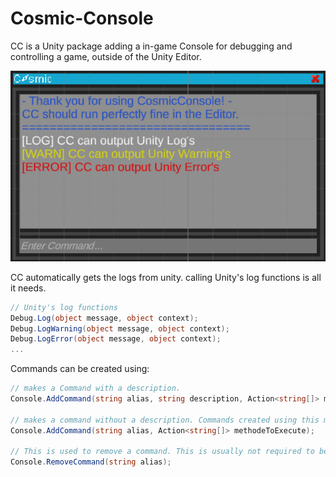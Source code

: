 # Cosmic-Console
CC is a Unity package adding a in-game Console for debugging and controlling a game, outside of the Unity Editor.

![cosmic console image](https://raw.githubusercontent.com/GreenData17/Cosmic-Console/main/Runtime/Cosmic-console-image.png)

CC automatically gets the logs from unity. calling Unity's log functions is all it needs.
```C#
// Unity's log functions
Debug.Log(object message, object context);
Debug.LogWarning(object message, object context);
Debug.LogError(object message, object context);
...
```

Commands can be created using:
```C#
// makes a Command with a description.
Console.AddCommand(string alias, string description, Action<string[]> methodeToExecute);

// makes a command without a description. Commands created using this methode will not appear in the help command.
Console.AddCommand(string alias, Action<string[]> methodeToExecute);

// This is used to remove a command. This is usually not required to be called.
Console.RemoveCommand(string alias);
```
